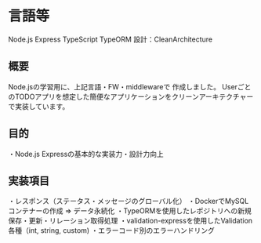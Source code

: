 # 言語等
Node.js Express TypeScript TypeORM 
設計：CleanArchitecture

## 概要
Node.jsの学習用に、上記言語・FW・middlewareで 作成しました。
UserごとのTODOアプリを想定した簡便なアプリケーションをクリーンアーキテクチャーで実装しています。

## 目的
・Node.js Expressの基本的な実装力・設計力向上

## 実装項目
・レスポンス（ステータス・メッセージのグローバル化）
・DockerでMySQLコンテナーの作成 => データ永続化
・TypeORMを使用したレポジトリへの新規保存・更新・リレーション取得処理
・validation-expressを使用したValidation各種（int, string, custom)
・エラーコード別のエラーハンドリング
